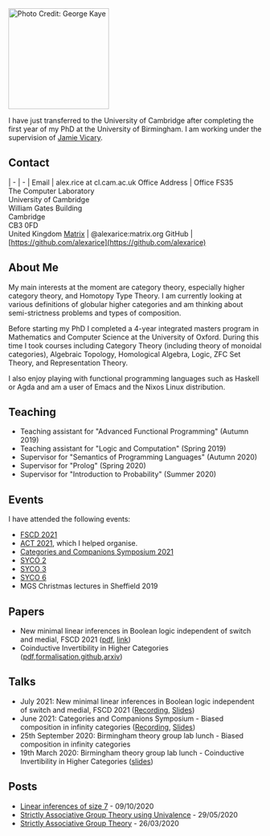 
<img class="photo" src="rice.jpg" width="200" title="Photo Credit: George Kaye">

I have just transferred to the University of Cambridge after completing the first year of my PhD at the University of Birmingham. I am
working under the supervision of [Jamie Vicary](https://www.cl.cam.ac.uk/~jv258/).

## Contact

| - | - |
Email          | alex.rice at cl.cam.ac.uk
Office Address | Office FS35 <br> The Computer Laboratory <br> University of Cambridge <br> William Gates Building <br> Cambridge <br> CB3 0FD <br> United Kingdom
[Matrix](https://matrix.org)         | @alexarice:matrix.org
GitHub         | [https://github.com/alexarice](https://github.com/alexarice)

## About Me

My main interests at the moment are category theory, especially higher
category theory, and Homotopy Type Theory. I am currently looking at
various definitions of globular higher categories and am thinking
about semi-strictness problems and types of composition.

Before starting my PhD I completed a 4-year integrated masters program
in Mathematics and Computer Science at the University of Oxford.
During this time I took courses including Category Theory (including
theory of monoidal categories), Algebraic Topology, Homological
Algebra, Logic, ZFC Set Theory, and Representation Theory.

I also enjoy playing with functional programming languages such as
Haskell or Agda and am a user of Emacs and the Nixos Linux
distribution.

## Teaching
- Teaching assistant for "Advanced Functional Programming" (Autumn 2019)
- Teaching assistant for "Logic and Computation" (Spring 2019)
- Supervisor for "Semantics of Programming Languages" (Autumn 2020)
- Supervisor for "Prolog" (Spring 2020)
- Supervisor for "Introduction to Probability" (Summer 2020)

## Events
I have attended the following events:

- [FSCD 2021](https://fscd2021.dc.uba.ar/)
- [ACT 2021](https://www.cl.cam.ac.uk/events/act2021/), which I helped organise.
- [Categories and Companions Symposium 2021](http://web.science.mq.edu.au/groups/coact/seminar/CaCS2021/)
- [SYCO 2](http://events.cs.bham.ac.uk/syco/2/)
- [SYCO 3](http://events.cs.bham.ac.uk/syco/3/)
- [SYCO 6](http://events.cs.bham.ac.uk/syco/6/)
- MGS Christmas lectures in Sheffield 2019

## Papers
- New minimal linear inferences in Boolean logic independent of switch and medial, FSCD 2021 ([pdf](pub/linear-inf.pdf), [link](https://drops.dagstuhl.de/opus/volltexte/2021/14252/))
- Coinductive Invertibility in Higher Categories ([pdf](pub/inverses.pdf),[formalisation](pub/inverses/Everything.html),[github](https://github.com/alexarice/Inverses),[arxiv](https://arxiv.org/abs/2008.10307))

## Talks
- July 2021: New minimal linear inferences in Boolean logic independent of switch and medial, FSCD 2021 ([Recording](https://www.youtube.com/watch?v=rvwuMWTgSl4), [Slides](talks/linear-inf-talk.pdf))
- June 2021: Categories and Companions Symposium - Biased composition in infinity categories ([Recording](https://www.youtube.com/watch?v=ngApRoAi7UY), [Slides](talks/inf-category-equiv-talk.pdf))
- 25th September 2020: Birmingham theory group lab lunch - Biased composition in infinity categories
- 19th March 2020: Birmingham theory group lab lunch - Coinductive Invertibility in Higher Categories ([slides](talks/inverses.pdf))

## Posts
- [Linear inferences of size 7](https://prooftheory.blog/2020/10/01/linear-inferences-of-size-7/) - 09/10/2020
- [Strictly Associative Group Theory using Univalence](posts/sgtuf/Strict-Group-Theory-UF.html) - 29/05/2020
- [Strictly Associative Group Theory](posts/strict-group-theory.html) - 26/03/2020
